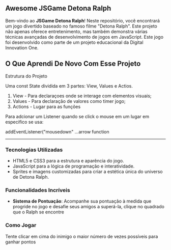 ## Awesome JSGame Detona Ralph

Bem-vindo ao **JSGame Detona Ralph**! Neste repositório, você encontrará um jogo divertido baseado no famoso filme "Detona Ralph". Este projeto não apenas oferece entretenimento, mas também demonstra várias técnicas avançadas de desenvolvimento de jogos em JavaScript. Este jogo foi desenvolvido como parte de um projeto educacional da Digital Innovation One.

## O Que Aprendi De Novo Com Esse Projeto 

Estrutura do Projeto 

Uma const State dividida em 3 partes: View, Values e Actios.
1. View - Para declaraçoes onde se interage com elementos visuais;
2. Values - Para declaração de valores como timer jogo;
3. Actions - Lugar para as funções

Para adcionar um Listener quando se click o mouse em um lugar em especifico se usa:

addEventListener("mousedown" ...arrow function

---

### Tecnologias Utilizadas

- HTML5 e CSS3 para a estrutura e aparência do jogo.
- JavaScript para a lógica de programação e interatividade.
- Sprites e imagens customizadas para criar a estética única do universo de Detona Ralph.

### Funcionalidades Incríveis

- **Sistema de Pontuação**: Acompanhe sua pontuação à medida que progride no jogo e desafie seus amigos a superá-la, clique no quadrado que o Ralph se encontre

### Como Jogar

Tente clicar em cima do inimigo o maior número de vezes possíveis para ganhar pontos



